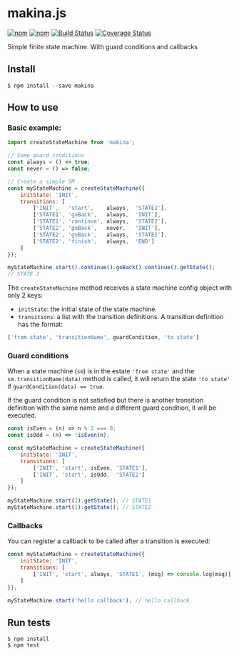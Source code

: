 # makina.js

[![npm](https://img.shields.io/npm/v/makina.svg)](https://www.npmjs.com/package/makina)
[![npm](https://img.shields.io/npm/l/makina.svg)](https://www.npmjs.com/package/makina)
[![Build Status](https://img.shields.io/travis/atabel/makina.svg?branch=new-api)](https://travis-ci.org/atabel/makina)
[![Coverage Status](https://coveralls.io/repos/atabel/makina/badge.svg?branch=new-api&service=github)](https://coveralls.io/github/atabel/makina?branch=new-api)

Simple finite state machine. With guard conditions and callbacks

## Install
```
$ npm install --save makina
```
## How to use

### Basic example:
```javascript
import createStateMachine from 'makina';

// Some guard conditions
const always = () => true;
const never = () => false;

// Create a simple SM
const myStateMachine = createStateMachine({
    initState: 'INIT',
    transitions: [
        ['INIT',   'start',    always,  'STATE1'],
        ['STATE1', 'goBack',   always,  'INIT'],
        ['STATE1', 'continue', always,  'STATE2'],
        ['STATE2', 'goBack',   never,   'INIT'],
        ['STATE2', 'goBack',   always,  'STATE1'],
        ['STATE2', 'finish',   always,  'END']
    ]
});

myStateMachine.start().continue().goBack().continue().getState();
// STATE 2
```
The `createStateMachine` method receives a state machine config object with only 2 keys:
* `initState`: the initial state of the state machine.
* `transitions`: a list with the transition definitions. A transition definition has the format:
```javascript
['from state', 'transitionName', guardCondition, 'to state']
```

### Guard conditions

When a state machine (`sm`) is in the estate `'from state'` and the `sm.transitionName(data)` method is called, it
will return the state `'to state'` if `guardCondition(data) == true`.

If the guard condition is not satisfied but there is another transition definition with the same name
and a different guard condition, it will be executed.

```javascript
const isEven = (n) => n % 2 === 0;
const isOdd = (n) => !isEven(n);

const myStateMachine = createStateMachine({
    initState: 'INIT',
    transitions: [
        ['INIT', 'start', isEven, 'STATE1'],
        ['INIT', 'start', isOdd,  'STATE2']
    ]
});

myStateMachine.start(2).getState(); // STATE1
myStateMachine.start(1).getState(); // STATE2
```

### Callbacks

You can register a callback to be called after a transition is executed:

```javascript
const myStateMachine = createStateMachine({
    initState: 'INIT',
    transitions: [
        ['INIT', 'start', always, 'STATE1', (msg) => console.log(msg)]
    ]
});

myStateMachine.start('hello callback'); // hello callback
```

## Run tests
```
$ npm install
$ npm test
```